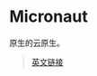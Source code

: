 # Micronaut

原生的云原生。

> [英文链接](https://micronaut-projects.github.io/micronaut-docs-mn3/3.9.4/guide/index.html)
